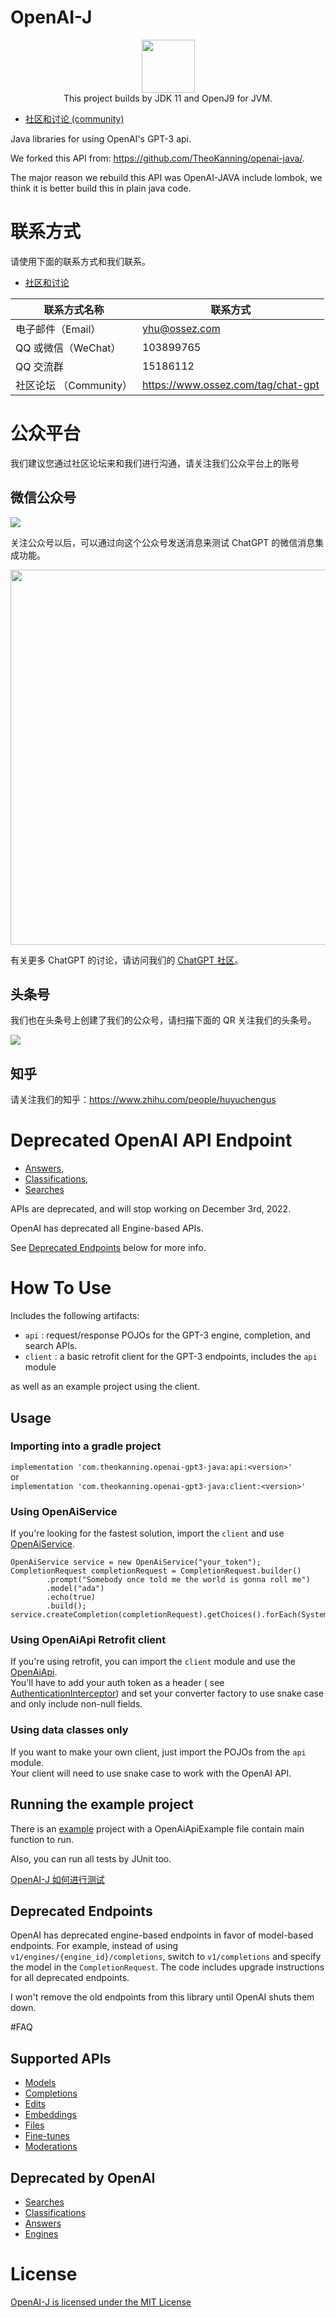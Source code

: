 # OpenAI-J

<p align="center">
    <a href="https://github.com/honeymoose">
        <img height=85 src="https://avatars1.githubusercontent.com/u/45009982?s=200&v=4">
    </a>
    <br>This project builds by JDK 11 and OpenJ9 for JVM.
</p>

* [社区和讨论 (community)](https://www.ossez.com/tag/chat-gpt)

Java libraries for using OpenAI's GPT-3 api.

We forked this API from:  https://github.com/TheoKanning/openai-java/.

The major reason we rebuild this API was OpenAI-JAVA include lombok, we think it is better build this in plain java
code.

# 联系方式

请使用下面的联系方式和我们联系。

* [社区和讨论](https://www.ossez.com/tag/chat-gpt)

| 联系方式名称           | 联系方式                                  |
|------------------|---------------------------------------|
| 电子邮件（Email）      | [yhu@ossez.com](mailto:yhu@ossez.com) |
| QQ 或微信（WeChat）   | 103899765                             |
| QQ 交流群           | 15186112                              |
| 社区论坛 （Community） | https://www.ossez.com/tag/chat-gpt    |

# 公众平台

我们建议您通过社区论坛来和我们进行沟通，请关注我们公众平台上的账号

## 微信公众号

![](https://cdn.ossez.com/img/sharkfly/sharkfly-qr-wechat-search-w400.png)

关注公众号以后，可以通过向这个公众号发送消息来测试 ChatGPT 的微信消息集成功能。

<img src="https://cdn.ossez.com/discourse-uploads/original/2X/5/5f1cf67c4349029be682a30268df06d77202d510.png"  width="600">

有关更多 ChatGPT 的讨论，请访问我们的 [ChatGPT 社区](https://www.ossez.com/tag/chat-gpt)。

## 头条号

我们也在头条号上创建了我们的公众号，请扫描下面的 QR 关注我们的头条号。

![](https://cdn.ossez.com/img/cwikius/cwikus-qr-toutiao.png)

## 知乎

请关注我们的知乎：https://www.zhihu.com/people/huyuchengus

# Deprecated OpenAI API Endpoint

* [Answers](https://help.openai.com/en/articles/6233728-answers-transition-guide),
* [Classifications](https://help.openai.com/en/articles/6272941-classifications-transition-guide),
* [Searches](https://help.openai.com/en/articles/6272952-search-transition-guide) 
 
APIs are deprecated, and will stop working on December 3rd, 2022.

️OpenAI has deprecated all Engine-based APIs.

See [Deprecated Endpoints](https://github.com/TheoKanning/openai-java#deprecated-endpoints) below for more info.

# How To Use

Includes the following artifacts:

- `api` : request/response POJOs for the GPT-3 engine, completion, and search APIs.
- `client` : a basic retrofit client for the GPT-3 endpoints, includes the `api` module

as well as an example project using the client.

## Usage

### Importing into a gradle project

`implementation 'com.theokanning.openai-gpt3-java:api:<version>'`  
or   
`implementation 'com.theokanning.openai-gpt3-java:client:<version>'`

### Using OpenAiService

If you're looking for the fastest solution, import the `client` and
use [OpenAiService](client/src/main/java/com/theokanning/openai/OpenAiService.java).

```
OpenAiService service = new OpenAiService("your_token");
CompletionRequest completionRequest = CompletionRequest.builder()
        .prompt("Somebody once told me the world is gonna roll me")
        .model("ada")
        .echo(true)
        .build();
service.createCompletion(completionRequest).getChoices().forEach(System.out::println);
```

### Using OpenAiApi Retrofit client

If you're using retrofit, you can import the `client` module and use
the [OpenAiApi](client/src/main/java/com/theokanning/openai/OpenAiApi.java).  
You'll have to add your auth token as a header (
see [AuthenticationInterceptor](client/src/main/java/com/theokanning/openai/AuthenticationInterceptor.java))
and set your converter factory to use snake case and only include non-null fields.

### Using data classes only

If you want to make your own client, just import the POJOs from the `api` module.  
Your client will need to use snake case to work with the OpenAI API.

## Running the example project

There is an [example](https://github.com/honeymoose/OpenAI-J/blob/main/example/src/main/java/com/ossez/openai/example/OpenAiApiExample.java) project 
with a OpenAiApiExample file contain main function to run.

Also, you can run all tests by JUnit too.

[OpenAI-J 如何进行测试](https://www.ossez.com/t/openai-j/14338)

## Deprecated Endpoints

OpenAI has deprecated engine-based endpoints in favor of model-based endpoints.
For example, instead of using `v1/engines/{engine_id}/completions`, switch to `v1/completions` and specify the model in
the `CompletionRequest`.
The code includes upgrade instructions for all deprecated endpoints.

I won't remove the old endpoints from this library until OpenAI shuts them down.

#FAQ

## Supported APIs

- [Models](https://beta.openai.com/docs/api-reference/models)
- [Completions](https://beta.openai.com/docs/api-reference/completions)
- [Edits](https://beta.openai.com/docs/api-reference/edits)
- [Embeddings](https://beta.openai.com/docs/api-reference/embeddings)
- [Files](https://beta.openai.com/docs/api-reference/files)
- [Fine-tunes](https://beta.openai.com/docs/api-reference/fine-tunes)
- [Moderations](https://beta.openai.com/docs/api-reference/moderations)

## Deprecated by OpenAI

- [Searches](https://beta.openai.com/docs/api-reference/searches)
- [Classifications](https://beta.openai.com/docs/api-reference/classifications)
- [Answers](https://beta.openai.com/docs/api-reference/answers)
- [Engines](https://beta.openai.com/docs/api-reference/engines)


# License

[OpenAI-J is licensed under the MIT License](https://github.com/honeymoose/openai-j/blob/main/LICENSE)
